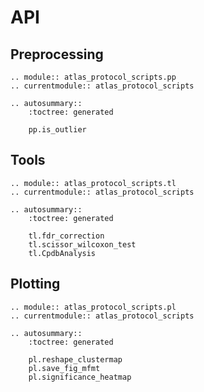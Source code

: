 # API

## Preprocessing

```{eval-rst}
.. module:: atlas_protocol_scripts.pp
.. currentmodule:: atlas_protocol_scripts

.. autosummary::
    :toctree: generated

    pp.is_outlier
```

## Tools

```{eval-rst}
.. module:: atlas_protocol_scripts.tl
.. currentmodule:: atlas_protocol_scripts

.. autosummary::
    :toctree: generated

    tl.fdr_correction
    tl.scissor_wilcoxon_test
    tl.CpdbAnalysis

```

## Plotting

```{eval-rst}
.. module:: atlas_protocol_scripts.pl
.. currentmodule:: atlas_protocol_scripts

.. autosummary::
    :toctree: generated

    pl.reshape_clustermap
    pl.save_fig_mfmt
    pl.significance_heatmap
```
